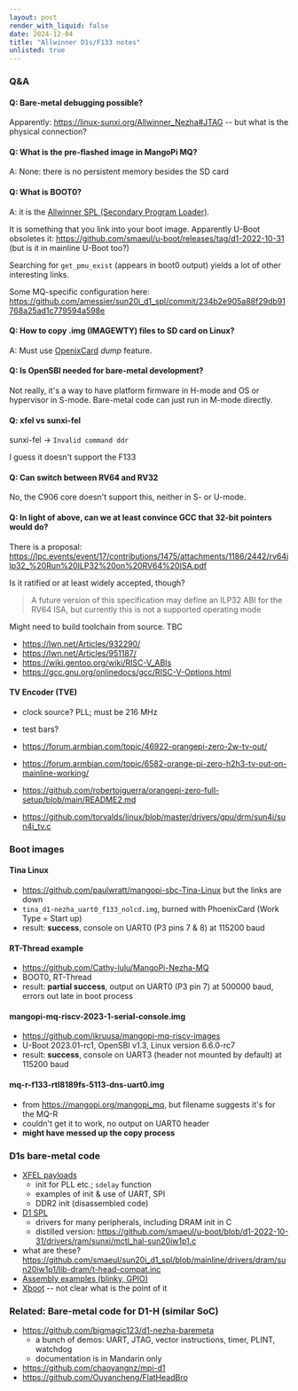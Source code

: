 ```yaml
---
layout: post
render_with_liquid: false
date: 2024-12-04
title: "Allwinner D1s/F133 notes"
unlisted: true
---
```


### Q&A

#### Q: Bare-metal debugging possible?

Apparently: <https://linux-sunxi.org/Allwinner_Nezha#JTAG> -- but what
is the physical connection?

#### Q: What is the pre-flashed image in MangoPi MQ?

A: None: there is no persistent memory besides the SD card

#### Q: What is BOOT0?

A: it is the [Allwinner SPL (Secondary Program
Loader)](https://github.com/smaeul/sun20i_d1_spl).

It is something that you link into your boot image. Apparently U-Boot
obsoletes it:
<https://github.com/smaeul/u-boot/releases/tag/d1-2022-10-31> (but is it
in mainline U-Boot too?)

Searching for `get_pmu_exist` (appears in boot0 output) yields a lot of
other interesting links.

Some MQ-specific configuration here:
<https://github.com/amessier/sun20i_d1_spl/commit/234b2e905a88f29db91768a25ad1c779594a598e>

#### Q: How to copy .img (IMAGEWTY) files to SD card on Linux?

A: Must use [OpenixCard](https://github.com/YuzukiTsuru/OpenixCard)
*dump* feature.

#### Q: Is OpenSBI needed for bare-metal development?

Not really, it's a way to have platform firmware in H-mode and OS or
hypervisor in S-mode. Bare-metal code can just run in M-mode directly.

#### Q: xfel vs sunxi-fel

sunxi-fel -\> `Invalid command ddr`

I guess it doesn't support the F133

#### Q: Can switch between RV64 and RV32

No, the C906 core doesn't support this, neither in S- or U-mode.

#### Q: In light of above, can we at least convince GCC that 32-bit pointers would do?

There is a proposal:
<https://lpc.events/event/17/contributions/1475/attachments/1186/2442/rv64ilp32_%20Run%20ILP32%20on%20RV64%20ISA.pdf>

Is it ratified or at least widely accepted, though?

> A future version of this specification may define an ILP32 ABI for the
> RV64 ISA, but currently this is not a supported operating mode

Might need to build toolchain from source. TBC

- <https://lwn.net/Articles/932290/>
- <https://lwn.net/Articles/951187/>
- <https://wiki.gentoo.org/wiki/RISC-V_ABIs>
- <https://gcc.gnu.org/onlinedocs/gcc/RISC-V-Options.html>

#### TV Encoder (TVE)

- clock source? PLL; must be 216 MHz

- test bars?

- <https://forum.armbian.com/topic/46922-orangepi-zero-2w-tv-out/>

- <https://forum.armbian.com/topic/6582-orange-pi-zero-h2h3-tv-out-on-mainline-working/>

- <https://github.com/robertojguerra/orangepi-zero-full-setup/blob/main/README2.md>

- <https://github.com/torvalds/linux/blob/master/drivers/gpu/drm/sun4i/sun4i_tv.c>

### Boot images

#### Tina Linux

- <https://github.com/paulwratt/mangopi-sbc-Tina-Linux> but the links
  are down
- `tina_d1-nezha_uart0_f133_nolcd.img`, burned with PhoenixCard (Work
  Type = Start up)
- result: **success**, console on UART0 (P3 pins 7 & 8) at 115200 baud

#### RT-Thread example

- <https://github.com/Cathy-lulu/MangoPi-Nezha-MQ>
- BOOT0, RT-Thread
- result: **partial success**, output on UART0 (P3 pin 7) at 500000
  baud, errors out late in boot process

#### mangopi-mq-riscv-2023-1-serial-console.img

- <https://github.com/ikruusa/mangopi-mq-riscv-images>
- U-Boot 2023.01-rc1, OpenSBI v1.3, Linux version 6.6.0-rc7
- result: **success**, console on UART3 (header not mounted by default)
  at 115200 baud

#### mq-r-f133-rtl8189fs-5113-dns-uart0.img

- from <https://mangopi.org/mangopi_mq>, but filename suggests it's for
  the MQ-R
- couldn't get it to work, no output on UART0 header
- **might have messed up the copy process**

### D1s bare-metal code

- [XFEL
  payloads](https://github.com/xboot/xfel/tree/master/payloads/d1_f133)
  - init for PLL etc.; `sdelay` function
  - examples of init & use of UART, SPI
  - DDR2 init (disassembled code)
- [D1 SPL](https://github.com/smaeul/sun20i_d1_spl)
  - drivers for many peripherals, including DRAM init in C
  - distilled version:
    <https://github.com/smaeul/u-boot/blob/d1-2022-10-31/drivers/ram/sunxi/mctl_hal-sun20iw1p1.c>
- what are these?
  <https://github.com/smaeul/sun20i_d1_spl/blob/mainline/drivers/dram/sun20iw1p1/lib-dram/t-head-compat.inc>
- [Assembly examples (blinky,
  GPIO)](https://steward-fu.github.io/website/mcu.htm#f133)
- [Xboot](https://steward-fu.github.io/website/mcu/f133/build_xboot.htm)
  -- not clear what is the point of it

### Related: Bare-metal code for D1-H (similar SoC)

- <https://github.com/bigmagic123/d1-nezha-baremeta>
  - a bunch of demos: UART, JTAG, vector instructions, timer, PLINT,
    watchdog
  - documentation is in Mandarin only
- <https://github.com/chaoyangnz/mpi-d1>
- <https://github.com/Ouyancheng/FlatHeadBro>
